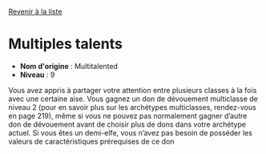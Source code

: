 [Revenir à la liste](..)

# Multiples talents

 * **Nom d'origine** : Multitalented
 * **Niveau** : 9


<p>Vous avez appris à partager votre attention entre plusieurs classes à la fois avec une certaine aise. Vous gagnez un don de dévouement multiclasse de niveau 2 (pour en savoir plus sur les archétypes multiclasses, rendez-vous en page 219), même si vous ne pouvez pas normalement gagner d’autre don de dévouement avant de choisir plus de dons dans votre archétype actuel. Si vous êtes un demi-elfe, vous n’avez pas besoin de posséder les valeurs de caractéristiques prérequises de ce don</p>